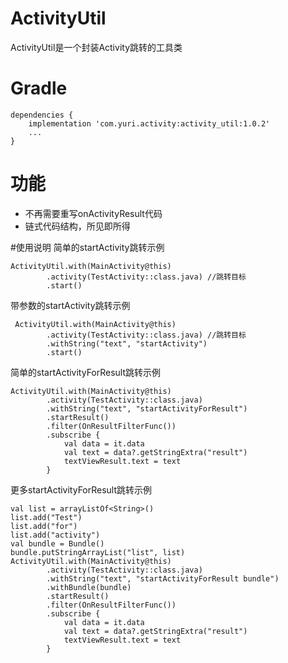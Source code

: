 # ActivityUtil
ActivityUtil是一个封装Activity跳转的工具类

# Gradle
```
dependencies {
    implementation 'com.yuri.activity:activity_util:1.0.2'
    ...
}
```

# 功能

* 不再需要重写onActivityResult代码
* 链式代码结构，所见即所得

#使用说明
简单的startActivity跳转示例
```
ActivityUtil.with(MainActivity@this)
        .activity(TestActivity::class.java) //跳转目标
        .start()
```

带参数的startActivity跳转示例
```
 ActivityUtil.with(MainActivity@this)
        .activity(TestActivity::class.java) //跳转目标
        .withString("text", "startActivity")
        .start()
```

简单的startActivityForResult跳转示例

```
ActivityUtil.with(MainActivity@this)
        .activity(TestActivity::class.java)
        .withString("text", "startActivityForResult")
        .startResult()
        .filter(OnResultFilterFunc())
        .subscribe {
            val data = it.data
            val text = data?.getStringExtra("result")
            textViewResult.text = text
        }
```

更多startActivityForResult跳转示例
```
val list = arrayListOf<String>()
list.add("Test")
list.add("for")
list.add("activity")
val bundle = Bundle()
bundle.putStringArrayList("list", list)
ActivityUtil.with(MainActivity@this)
        .activity(TestActivity::class.java)
        .withString("text", "startActivityForResult bundle")
        .withBundle(bundle)
        .startResult()
        .filter(OnResultFilterFunc())
        .subscribe {
            val data = it.data
            val text = data?.getStringExtra("result")
            textViewResult.text = text
        }
```